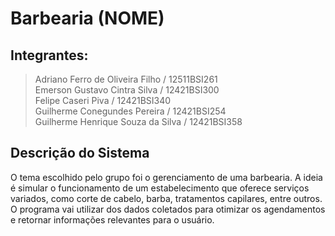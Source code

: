 
# Barbearia (NOME)

## Integrantes: 

> Adriano Ferro de Oliveira Filho / 12511BSI261 <br>
> Emerson Gustavo Cintra Silva / 12421BSI300 <br>
> Felipe Caseri Piva / 12421BSI340 <br>
> Guilherme Conegundes Pereira / 12421BSI254 <br>
> Guilherme Henrique Souza da Silva / 12421BSI358 <br>

## Descrição do Sistema

O tema escolhido pelo grupo foi o gerenciamento de uma barbearia. A ideia é simular o funcionamento de um estabelecimento que oferece serviços variados, como corte de cabelo, barba, tratamentos capilares, entre outros. O programa vai utilizar dos dados coletados para otimizar os agendamentos e retornar informações relevantes para o usuário.


